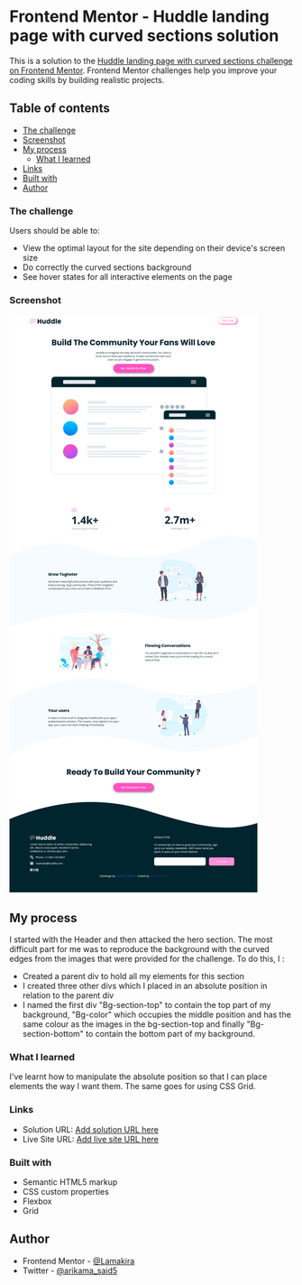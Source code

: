 # Frontend Mentor - Huddle landing page with curved sections solution

This is a solution to the [Huddle landing page with curved sections challenge on Frontend Mentor](https://www.frontendmentor.io/challenges/huddle-landing-page-with-curved-sections-5ca5ecd01e82137ec91a50f2). Frontend Mentor challenges help you improve your coding skills by building realistic projects. 


## Table of contents

  - [The challenge](#the-challenge)
  - [Screenshot](#screenshot)
  - [My process](#my-process)
    - [What I learned](#what-i-learned)
  - [Links](#links)
  - [Built with](#built-with)
  - [Author](#author)


### The challenge

Users should be able to:

- View the optimal layout for the site depending on their device's screen size
- Do correctly  the curved sections background
- See hover states for all interactive elements on the page

### Screenshot

![](Screenshot%202023-09-10%20at%2003-17-18%20Huddle%20Landing%20Page.png)

## My process

  I started with the Header and then attacked the hero section. The most difficult part for me was to reproduce the background with the curved edges from the images that were provided for the challenge. To do this, I :
- Created a parent div to hold all my elements for this section
- I created three other divs which I placed in an absolute position in relation to the parent div
- I named the first div "Bg-section-top" to contain the top part of my background, "Bg-color" which occupies the middle position and has the same colour as the images in the bg-section-top and finally "Bg-section-bottom" to contain the bottom part of my background.

### What I learned

  I've learnt how to manipulate the absolute position so that I can place elements the way I want them. The same goes for using CSS Grid.

### Links

- Solution URL: [Add solution URL here](https://your-solution-url.com)
- Live Site URL: [Add live site URL here](https://your-live-site-url.com)

### Built with

- Semantic HTML5 markup
- CSS custom properties
- Flexbox
- Grid

## Author

- Frontend Mentor - [@Lamakira](https://www.frontendmentor.io/profile/Lamakira)
- Twitter - [@arikama_said5](https://twitter.com/arikama_said5)
